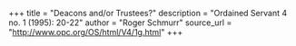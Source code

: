 +++
title = "Deacons and/or Trustees?"
description = "Ordained Servant 4 no. 1 (1995): 20-22"
author = "Roger Schmurr"
source_url = "http://www.opc.org/OS/html/V4/1g.html"
+++
